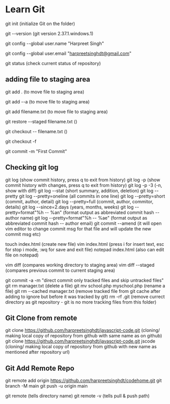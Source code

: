 # Learn Git

git init (initialize Git on the folder)

git --version (git version 2.37.1.windows.1)

git config --global user.name "Harpreet Singh"

git config --global user.email "harpreetsinghdt@gmail.com"

git status (check current status of repository)

## adding file to staging area

git add .	(to move file to staging area)

git add --a (to move file to staging area)

git add filename.txt (to move file to staging area)

git restore --staged filename.txt ()

git checkout -- filename.txt ()

git checkout -f

git commit -m "First Commit"

## Checking git log

git log (show commit history, press q to exit from history)
git log -p (show commit history with changes, press q to exit from history)
git log -p -3 (-n, show with diff)
git log --stat (short summary, addition, deletion)
git log --pretty
git log --pretty=oneline (all commits in one line)
git log --pretty=short (commit, author, detail)
git log --pretty=full (commit, author, commitor, details)
git log --since=2.days (years, months, weeks)
git log --pretty=format"%h -- %an" (format output as abbreviated commit hash -- author name)
git log --pretty=format"%h -- %ae" (format output as abbreviated commit hash -- author email)
git commit --amend (it will open vim editor to change commit msg for that file and will update the new commit msg etc)

touch index.html (create new file)
vim index.html (press i for insert text, esc for stop i mode, :wq for save and exit file)
notepad index.html (also can edit file on notepad)

vim diff (compares working directory to staging area)
vim diff --staged (compares previous commit to current staging area)

git commit -a -m "direct commit only tracked files and skip untracked files"
git rm manager.txt (delete a file)
git mv school.php myschool.php (rename a file)
git rm --cached manager.txt (remove tracked file from git cache after adding to ignore but before it was tracked by git)
rm -rf .git (remove currect directory as git repository - git is no more tracking files from this folder)

## Git Clone from remote

git clone https://github.com/harpreetsinghdt/javascript-code.git (cloning/ making local copy of repository from github with same name as on github)
git clone https://github.com/harpreetsinghdt/javascript-code.git jscode (cloning/ making local copy of repository from github with new name as mentioned after repository url)


## Git Add Remote Repo 

git remote add origin https://github.com/harpreetsinghdt/codehome.git
git branch -M main
git push -u origin main

git remote (tells directory name)
git remote -v (tells pull & push path)



